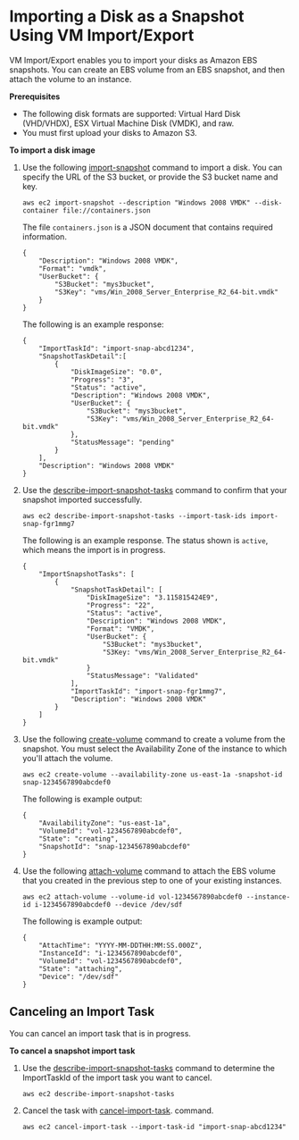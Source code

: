 # Importing a Disk as a Snapshot Using VM Import/Export<a name="vmimport-import-snapshot"></a>

VM Import/Export enables you to import your disks as Amazon EBS snapshots\. You can create an EBS volume from an EBS snapshot, and then attach the volume to an instance\.

**Prerequisites**
+ The following disk formats are supported: Virtual Hard Disk \(VHD/VHDX\), ESX Virtual Machine Disk \(VMDK\), and raw\.
+ You must first upload your disks to Amazon S3\.

**To import a disk image**

1. Use the following [import\-snapshot](https://docs.aws.amazon.com/cli/latest/reference/ec2/import-snapshot.html) command to import a disk\. You can specify the URL of the S3 bucket, or provide the S3 bucket name and key\.

   ```
   aws ec2 import-snapshot --description "Windows 2008 VMDK" --disk-container file://containers.json
   ```

   The file `containers.json` is a JSON document that contains required information\.

   ```
   {
       "Description": "Windows 2008 VMDK",
       "Format": "vmdk",
       "UserBucket": {
           "S3Bucket": "mys3bucket",
           "S3Key": "vms/Win_2008_Server_Enterprise_R2_64-bit.vmdk"
       }
   }
   ```

   The following is an example response:

   ```
   {
       "ImportTaskId": "import-snap-abcd1234",
       "SnapshotTaskDetail":[
           {
               "DiskImageSize": "0.0",
               "Progress": "3",
               "Status": "active",
               "Description": "Windows 2008 VMDK",
               "UserBucket": {
                   "S3Bucket": "mys3bucket",
                   "S3Key": "vms/Win_2008_Server_Enterprise_R2_64-bit.vmdk"
               },
               "StatusMessage": "pending"
           }
       ],
       "Description": "Windows 2008 VMDK"
   }
   ```

1. Use the [describe\-import\-snapshot\-tasks](https://docs.aws.amazon.com/cli/latest/reference/ec2/describe-import-snapshot-tasks.html) command to confirm that your snapshot imported successfully\.

   ```
   aws ec2 describe-import-snapshot-tasks --import-task-ids import-snap-fgr1mmg7
   ```

   The following is an example response\. The status shown is `active`, which means the import is in progress\.

   ```
   {
       "ImportSnapshotTasks": [
           {
               "SnapshotTaskDetail": [
                   "DiskImageSize": "3.115815424E9",
                   "Progress": "22",
                   "Status": "active",
                   "Description": "Windows 2008 VMDK",
                   "Format": "VMDK",
                   "UserBucket": {
                       "S3Bucket": "mys3bucket",
                       "S3Key: "vms/Win_2008_Server_Enterprise_R2_64-bit.vmdk"
                   }
                   "StatusMessage": "Validated"
               ],
               "ImportTaskId": "import-snap-fgr1mmg7",
               "Description": "Windows 2008 VMDK"
           }
       ]
   }
   ```

1. Use the following [create\-volume](https://docs.aws.amazon.com/cli/latest/reference/ec2/create-volume.html) command to create a volume from the snapshot\. You must select the Availability Zone of the instance to which you'll attach the volume\.

   ```
   aws ec2 create-volume --availability-zone us-east-1a -snapshot-id snap-1234567890abcdef0
   ```

   The following is example output:

   ```
   {
       "AvailabilityZone": "us-east-1a",
       "VolumeId": "vol-1234567890abcdef0",
       "State": "creating",
       "SnapshotId": "snap-1234567890abcdef0"
   }
   ```

1. Use the following [attach\-volume](https://docs.aws.amazon.com/cli/latest/reference/ec2/attach-volume.html) command to attach the EBS volume that you created in the previous step to one of your existing instances\.

   ```
   aws ec2 attach-volume --volume-id vol-1234567890abcdef0 --instance-id i-1234567890abcdef0 --device /dev/sdf
   ```

   The following is example output:

   ```
   {
       "AttachTime": "YYYY-MM-DDTHH:MM:SS.000Z",
       "InstanceId": "i-1234567890abcdef0",
       "VolumeId": "vol-1234567890abcdef0",
       "State": "attaching",
       "Device": "/dev/sdf"
   }
   ```

## Canceling an Import Task<a name="cancel-import-task"></a>

You can cancel an import task that is in progress\. 

**To cancel a snapshot import task**

1. Use the [describe\-import\-snapshot\-tasks](https://docs.aws.amazon.com/cli/latest/reference/ec2/describe-import-snapshot-tasks.html) command to determine the ImportTaskId of the import task you want to cancel\. 

   ```
   aws ec2 describe-import-snapshot-tasks
   ```

1. Cancel the task with [cancel\-import\-task](https://docs.aws.amazon.com/cli/latest/reference/ec2/cancel-import-task.html)\. command\.

   ```
   aws ec2 cancel-import-task --import-task-id "import-snap-abcd1234"
   ```